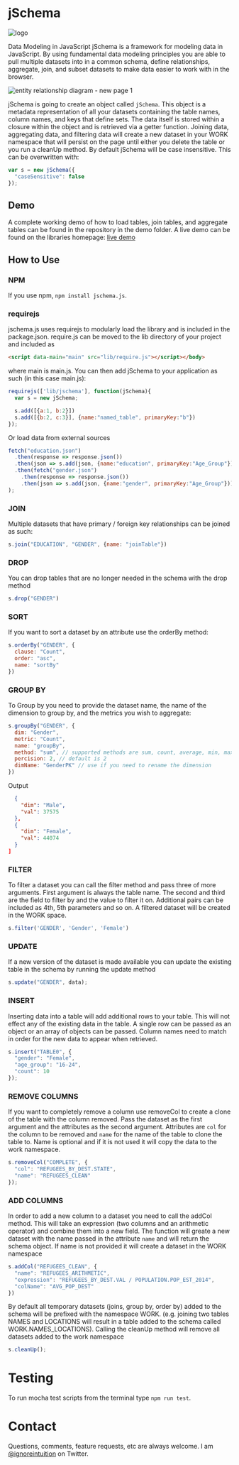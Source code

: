 # jSchema

![logo](https://user-images.githubusercontent.com/5210420/32085476-48b25564-ba9d-11e7-8a6e-9e2df9cd5ed5.png)

Data Modeling in JavaScript
jSchema is a framework for modeling data in JavaScript.  By using fundamental data modeling principles you are able to pull multiple datasets into in a common schema, define relationships, aggregate, join, and subset datasets to make data easier to work with in the browser.

![entity relationship diagram - new page 1](https://user-images.githubusercontent.com/5210420/32084304-50e6bdbc-ba96-11e7-92b8-cfab13866fe0.png)

jSchema is going to create an object called `jSchema`.  This object is a metadata representation of all your datasets containing the table names, column names, and keys that define sets.  The data itself is stored within a closure within the object and is retrieved via a getter function.  Joining data, aggregating data, and filtering data will create a new dataset in your WORK namespace that will persist on the page until either you delete the table or you run a cleanUp method.  By default jSchema will be case insensitive.  This can be overwritten with:

```JavaScript
var s = new jSchema({
  "caseSensitive": false
});
```

## Demo

A complete working demo of how to load tables, join tables, and aggregate tables can be found in the repository in the demo folder.  A live demo can be found on the libraries homepage: [live demo](http://resurgencewebdesign.com/refugee/)


## How to Use

### NPM
If you use npm, `npm install jschema.js`.

### requirejs
jschema.js uses requirejs to modularly load the library and is included in the package.json.  require.js can be moved to the lib directory of your project and included as

```html
<script data-main="main" src="lib/require.js"></script></body>
```
where main is main.js.  You can then add jSchema to your application as such (in this case main.js):

```Javascript
requirejs(['lib/jschema'], function(jSchema){
  var s = new jSchema;

  s.add([{a:1, b:2}])
  s.add([{b:2, c:3}], {name:"named_table", primaryKey:"b"})
});
```

Or load data from external sources

```Javascript
fetch("education.json")
  .then(response => response.json())
  .then(json => s.add(json, {name:"education", primaryKey:"Age_Group"}))
  .then(fetch("gender.json")
    .then(response => response.json())
    .then(json => s.add(json, {name:"gender", primaryKey:"Age_Group"}))
);
```
### JOIN
Multiple datasets that have primary / foreign key relationships can be joined as such:

```Javascript
s.join("EDUCATION", "GENDER", {name: "joinTable"})
```

### DROP
You can drop tables that are no longer needed in the schema with the drop method

```Javascript
s.drop("GENDER")
```

### SORT
If you want to sort a dataset by an attribute use the orderBy method:

```Javascript
s.orderBy("GENDER", {
  clause: "Count",
  order: "asc",
  name: "sortBy"
})
```

### GROUP BY
To Group by you need to provide the dataset name, the name of the dimension to group by, and the metrics you wish to aggregate:

```Javascript
s.groupBy("GENDER", {
  dim: "Gender",
  metric: "Count",
  name: "groupBy",
  method: "sum", // supported methods are sum, count, average, min, max
  percision: 2, // default is 2
  dimName: "GenderPK" // use if you need to rename the dimension
})
```
Output
```JSON [
  {
    "dim": "Male",
    "val": 37575
  },
  {
    "dim": "Female",
    "val": 44074
  }
]
```

### FILTER
To filter a dataset you can call the filter method and pass three of more arguments.  First argument is always the table name.  The second and third are the field to filter by and the value to filter it on.  Additional pairs can be included as 4th, 5th parameters and so on.  A filtered dataset will be created in the WORK space.

```Javascript
s.filter('GENDER', 'Gender', 'Female')
```

### UPDATE
If a new version of the dataset is made available you can update the existing table in the schema by running the update method

```Javascript
s.update("GENDER", data);
```

### INSERT
Inserting data into a table will add additional rows to your table.  This will not effect any of the existing data in the table.  A single row can be passed as an object or an array of objects can be passed.  Column names need to match in order for the new data to appear when retrieved.

```JavaScript
s.insert("TABLE0", {
  "gender": "Female",
  "age_group": "16-24",
  "count": 10
});
```

### REMOVE COLUMNS
If you want to completely remove a column use removeCol to create a clone of the table with the column removed.  Pass the dataset as the first argument and the attributes as the second argument.  Attributes are `col` for the column to be removed and `name` for the name of the table to clone the table to.  Name is optional and if it is not used it will copy the data to the work namespace.  

```Javascript
s.removeCol("COMPLETE", {
  "col": "REFUGEES_BY_DEST.STATE",
  "name": "REFUGEES_CLEAN"
});
```

### ADD COLUMNS
In order to add a new column to a dataset you need to call the addCol method.  This will take an expression (two columns and an arithmetic operator) and combine them into a new field.  The function will greate a new dataset with the name passed in the attribute `name` and will return the schema object.  If name is not provided it will create a dataset in the WORK namespace

```JavaScript
s.addCol("REFUGEES_CLEAN", {
  "name": "REFUGEES_ARITHMETIC",
  "expression": "REFUGEES_BY_DEST.VAL / POPULATION.POP_EST_2014",
  "colName": "AVG_POP_DEST"
})
```

By default all temporary datasets (joins, group by, order by) added to the schema will be prefixed with the namespace WORK. (e.g. joining two tables NAMES and LOCATIONS will result in a table added to the schema called WORK.NAMES_LOCATIONS).  Calling the cleanUp method will remove all datasets added to the work namespace

```Javascript
s.cleanUp();
```

# Testing
To run mocha test scripts from the terminal type `npm run test`.

# Contact
Questions, comments, feature requests, etc are always welcome.  I am [@ignoreintuition](https://twitter.com/IgnoreIntuition) on Twitter.
